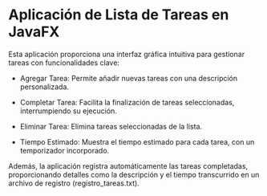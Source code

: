 # Aplicación de Lista de Tareas en JavaFX
Esta aplicación proporciona una interfaz gráfica intuitiva para gestionar tareas con funcionalidades clave:

- Agregar Tarea: Permite añadir nuevas tareas con una descripción personalizada.

- Completar Tarea: Facilita la finalización de tareas seleccionadas, interrumpiendo su ejecución.

- Eliminar Tarea: Elimina tareas seleccionadas de la lista.

- Tiempo Estimado: Muestra el tiempo estimado para cada tarea, con un temporizador incorporado.

Además, la aplicación registra automáticamente las tareas completadas, proporcionando detalles como la descripción y el tiempo transcurrido en un archivo de registro (registro_tareas.txt).

